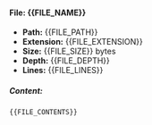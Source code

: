 #### File: {{FILE_NAME}}

- **Path:** {{FILE_PATH}}
- **Extension:** {{FILE_EXTENSION}}
- **Size:** {{FILE_SIZE}} bytes
- **Depth:** {{FILE_DEPTH}}
- **Lines:** {{FILE_LINES}}

##### Content:

```{{FILE_EXTENSION}}
{{FILE_CONTENTS}}
```
